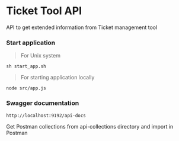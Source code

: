 # Ticket Tool API
API to get extended information from Ticket management tool

### Start application
> For Unix system
```
sh start_app.sh
```
> For starting application locally
```
node src/app.js
```

### Swagger documentation
```
http://localhost:9192/api-docs
```
Get Postman collections from api-collections directory and import in Postman